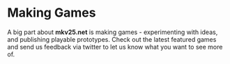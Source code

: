 # Making Games

A big part about **mkv25.net** is making games - experimenting with ideas, and publishing playable prototypes. Check out the latest featured games and send us feedback via twitter to let us know what you want to see more of.
